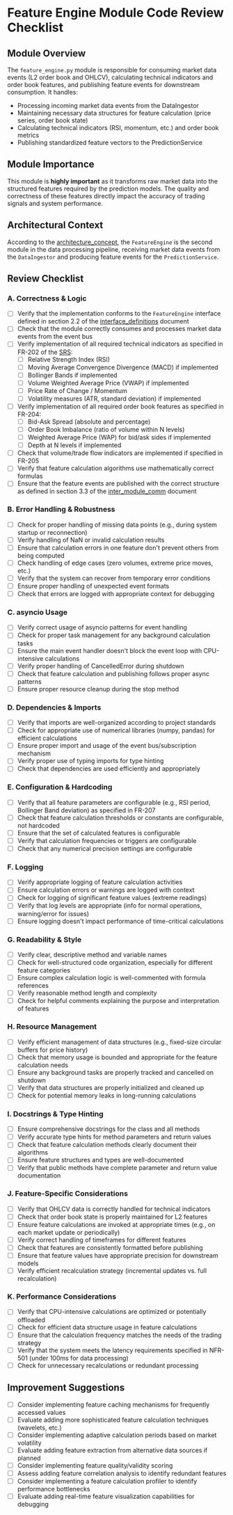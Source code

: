 # Feature Engine Module Code Review Checklist

## Module Overview
The `feature_engine.py` module is responsible for consuming market data events (L2 order book and OHLCV), calculating technical indicators and order book features, and publishing feature events for downstream consumption. It handles:
- Processing incoming market data events from the DataIngestor
- Maintaining necessary data structures for feature calculation (price series, order book state)
- Calculating technical indicators (RSI, momentum, etc.) and order book metrics
- Publishing standardized feature vectors to the PredictionService

## Module Importance
This module is **highly important** as it transforms raw market data into the structured features required by the prediction models. The quality and correctness of these features directly impact the accuracy of trading signals and system performance.

## Architectural Context
According to the [architecture_concept](../../../../Phase%201%20-%20Requirements%20Analysis%20%26%20Planning/architecture_concept_gal_friday_v0.1.md), the `FeatureEngine` is the second module in the data processing pipeline, receiving market data events from the `DataIngestor` and producing feature events for the `PredictionService`.

## Review Checklist

### A. Correctness & Logic

- [ ] Verify that the implementation conforms to the `FeatureEngine` interface defined in section 2.2 of the [interface_definitions](../../../../Phase%201%20-%20Requirements%20Analysis%20%26%20Planning/interface_definitions_gal_friday_v0.1.md) document
- [ ] Check that the module correctly consumes and processes market data events from the event bus
- [ ] Verify implementation of all required technical indicators as specified in FR-202 of the [SRS](../../../../Phase%201%20-%20Requirements%20Analysis%20%26%20Planning/srs_gal_friday_v0.1.md):
  - [ ] Relative Strength Index (RSI)
  - [ ] Moving Average Convergence Divergence (MACD) if implemented
  - [ ] Bollinger Bands if implemented
  - [ ] Volume Weighted Average Price (VWAP) if implemented
  - [ ] Price Rate of Change / Momentum
  - [ ] Volatility measures (ATR, standard deviation) if implemented
- [ ] Verify implementation of all required order book features as specified in FR-204:
  - [ ] Bid-Ask Spread (absolute and percentage)
  - [ ] Order Book Imbalance (ratio of volume within N levels)
  - [ ] Weighted Average Price (WAP) for bid/ask sides if implemented
  - [ ] Depth at N levels if implemented
- [ ] Check that volume/trade flow indicators are implemented if specified in FR-205
- [ ] Verify that feature calculation algorithms use mathematically correct formulas
- [ ] Ensure that the feature events are published with the correct structure as defined in section 3.3 of the [inter_module_comm](../../../../Phase%201%20-%20Requirements%20Analysis%20%26%20Planning/inter_module_comm_gal_friday_v0.1.md) document

### B. Error Handling & Robustness

- [ ] Check for proper handling of missing data points (e.g., during system startup or reconnection)
- [ ] Verify handling of NaN or invalid calculation results
- [ ] Ensure that calculation errors in one feature don't prevent others from being computed
- [ ] Check handling of edge cases (zero volumes, extreme price moves, etc.)
- [ ] Verify that the system can recover from temporary error conditions
- [ ] Ensure proper handling of unexpected event formats
- [ ] Check that errors are logged with appropriate context for debugging

### C. asyncio Usage

- [ ] Verify correct usage of asyncio patterns for event handling
- [ ] Check for proper task management for any background calculation tasks
- [ ] Ensure the main event handler doesn't block the event loop with CPU-intensive calculations
- [ ] Verify proper handling of CancelledError during shutdown
- [ ] Check that feature calculation and publishing follows proper async patterns
- [ ] Ensure proper resource cleanup during the stop method

### D. Dependencies & Imports

- [ ] Verify that imports are well-organized according to project standards
- [ ] Check for appropriate use of numerical libraries (numpy, pandas) for efficient calculations
- [ ] Ensure proper import and usage of the event bus/subscription mechanism
- [ ] Verify proper use of typing imports for type hinting
- [ ] Check that dependencies are used efficiently and appropriately

### E. Configuration & Hardcoding

- [ ] Verify that all feature parameters are configurable (e.g., RSI period, Bollinger Band deviation) as specified in FR-207
- [ ] Check that feature calculation thresholds or constants are configurable, not hardcoded
- [ ] Ensure that the set of calculated features is configurable
- [ ] Verify that calculation frequencies or triggers are configurable
- [ ] Check that any numerical precision settings are configurable

### F. Logging

- [ ] Verify appropriate logging of feature calculation activities
- [ ] Ensure calculation errors or warnings are logged with context
- [ ] Check for logging of significant feature values (extreme readings)
- [ ] Verify that log levels are appropriate (info for normal operations, warning/error for issues)
- [ ] Ensure logging doesn't impact performance of time-critical calculations

### G. Readability & Style

- [ ] Verify clear, descriptive method and variable names
- [ ] Check for well-structured code organization, especially for different feature categories
- [ ] Ensure complex calculation logic is well-commented with formula references
- [ ] Verify reasonable method length and complexity
- [ ] Check for helpful comments explaining the purpose and interpretation of features

### H. Resource Management

- [ ] Verify efficient management of data structures (e.g., fixed-size circular buffers for price history)
- [ ] Check that memory usage is bounded and appropriate for the feature calculation needs
- [ ] Ensure any background tasks are properly tracked and cancelled on shutdown
- [ ] Verify that data structures are properly initialized and cleaned up
- [ ] Check for potential memory leaks in long-running calculations

### I. Docstrings & Type Hinting

- [ ] Ensure comprehensive docstrings for the class and all methods
- [ ] Verify accurate type hints for method parameters and return values
- [ ] Check that feature calculation methods clearly document their algorithms
- [ ] Ensure feature structures and types are well-documented
- [ ] Verify that public methods have complete parameter and return value documentation

### J. Feature-Specific Considerations

- [ ] Verify that OHLCV data is correctly handled for technical indicators
- [ ] Check that order book state is properly maintained for L2 features
- [ ] Ensure feature calculations are invoked at appropriate times (e.g., on each market update or periodically)
- [ ] Verify correct handling of timeframes for different features
- [ ] Check that features are consistently formatted before publishing
- [ ] Ensure that feature values have appropriate precision for downstream models
- [ ] Verify efficient recalculation strategy (incremental updates vs. full recalculation)

### K. Performance Considerations

- [ ] Verify that CPU-intensive calculations are optimized or potentially offloaded
- [ ] Check for efficient data structure usage in feature calculations
- [ ] Ensure that the calculation frequency matches the needs of the trading strategy
- [ ] Verify that the system meets the latency requirements specified in NFR-501 (under 100ms for data processing)
- [ ] Check for unnecessary recalculations or redundant processing

## Improvement Suggestions

- [ ] Consider implementing feature caching mechanisms for frequently accessed values
- [ ] Evaluate adding more sophisticated feature calculation techniques (wavelets, etc.)
- [ ] Consider implementing adaptive calculation periods based on market volatility
- [ ] Evaluate adding feature extraction from alternative data sources if planned
- [ ] Consider implementing feature quality/validity scoring
- [ ] Assess adding feature correlation analysis to identify redundant features
- [ ] Consider implementing a feature calculation profiler to identify performance bottlenecks
- [ ] Evaluate adding real-time feature visualization capabilities for debugging
